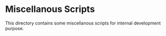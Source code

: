 # Miscellanous Scripts

This directory contains some miscellanous scripts for internal development purpose.
